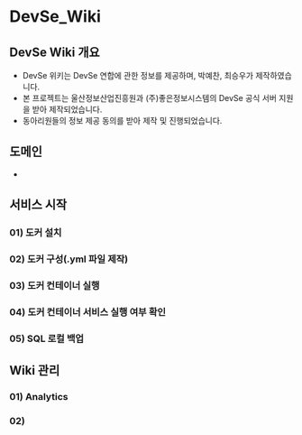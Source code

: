 # DevSe_Wiki

## DevSe Wiki 개요
- DevSe 위키는 DevSe 연합에 관한 정보를 제공하며, 박예찬, 최승우가 제작하였습니다.
- 본 프로젝트는 울산정보산업진흥원과 (주)좋은정보시스템의 DevSe 공식 서버 지원을 받아 제작되었습니다.
- 동아리원들의 정보 제공 동의를 받아 제작 및 진행되었습니다.

## 도메인
- 

## 서비스 시작
### 01) 도커 설치
### 02) 도커 구성(.yml 파일 제작)
### 03) 도커 컨테이너 실행
### 04) 도커 컨테이너 서비스 실행 여부 확인
### 05) SQL 로컬 백업

## Wiki 관리
### 01) Analytics
### 02) 
